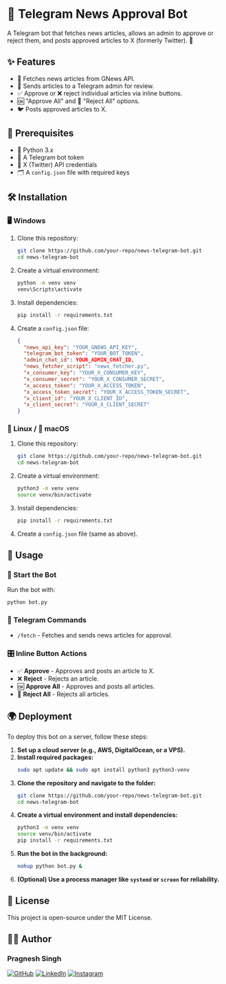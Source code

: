# 🚀 Telegram News Approval Bot

A Telegram bot that fetches news articles, allows an admin to approve or reject them, and posts approved articles to X (formerly Twitter). 📰

## ✨ Features
- 📡 Fetches news articles from GNews API.
- 🤖 Sends articles to a Telegram admin for review.
- ✅ Approve or ❌ reject individual articles via inline buttons.
- 🆗 "Approve All" and 🚫 "Reject All" options.
- 🐦 Posts approved articles to X.

## 📌 Prerequisites
- 🐍 Python 3.x
- 🤖 A Telegram bot token
- 🔑 X (Twitter) API credentials
- 🗂️ A `config.json` file with required keys

## 🛠️ Installation

### 🖥️ Windows
1. Clone this repository:
    ```sh
    git clone https://github.com/your-repo/news-telegram-bot.git
    cd news-telegram-bot
    ```
2. Create a virtual environment:
    ```sh
    python -m venv venv
    venv\Scripts\activate
    ```
3. Install dependencies:
    ```sh
    pip install -r requirements.txt
    ```
4. Create a `config.json` file:
    ```json
    {
      "news_api_key": "YOUR_GNEWS_API_KEY",
      "telegram_bot_token": "YOUR_BOT_TOKEN",
      "admin_chat_id": YOUR_ADMIN_CHAT_ID,
      "news_fetcher_script": "news_fetcher.py",
      "x_consumer_key": "YOUR_X_CONSUMER_KEY",
      "x_consumer_secret": "YOUR_X_CONSUMER_SECRET",
      "x_access_token": "YOUR_X_ACCESS_TOKEN",
      "x_access_token_secret": "YOUR_X_ACCESS_TOKEN_SECRET",
      "x_client_id": "YOUR_X_CLIENT_ID",
      "x_client_secret": "YOUR_X_CLIENT_SECRET"
    }
    ```

### 🐧 Linux / 🍏 macOS
1. Clone this repository:
    ```sh
    git clone https://github.com/your-repo/news-telegram-bot.git
    cd news-telegram-bot
    ```
2. Create a virtual environment:
    ```sh
    python3 -m venv venv
    source venv/bin/activate
    ```
3. Install dependencies:
    ```sh
    pip install -r requirements.txt
    ```
4. Create a `config.json` file (same as above).

## 🚀 Usage

### 🔧 Start the Bot
Run the bot with:
```sh
python bot.py
```

### 📝 Telegram Commands
- `/fetch` - Fetches and sends news articles for approval.

### 🎛️ Inline Button Actions
- ✅ **Approve** - Approves and posts an article to X.
- ❌ **Reject** - Rejects an article.
- 🆗 **Approve All** - Approves and posts all articles.
- 🚫 **Reject All** - Rejects all articles.

## 🌍 Deployment

To deploy this bot on a server, follow these steps:

1. **Set up a cloud server (e.g., AWS, DigitalOcean, or a VPS).**
2. **Install required packages:**
    ```sh
    sudo apt update && sudo apt install python3 python3-venv
    ```
3. **Clone the repository and navigate to the folder:**
    ```sh
    git clone https://github.com/your-repo/news-telegram-bot.git
    cd news-telegram-bot
    ```
4. **Create a virtual environment and install dependencies:**
    ```sh
    python3 -m venv venv
    source venv/bin/activate
    pip install -r requirements.txt
    ```
5. **Run the bot in the background:**
    ```sh
    nohup python bot.py &
    ```
6. **(Optional) Use a process manager like `systemd` or `screen` for reliability.**

## 📜 License
This project is open-source under the MIT License.

## 👨‍💻 Author

### Pragnesh Singh  
[![GitHub](https://img.shields.io/badge/GitHub-000?logo=github&logoColor=white)](https://github.com/pragnesh-singh-rajput)
[![LinkedIn](https://img.shields.io/badge/LinkedIn-0077B5?logo=linkedin&logoColor=white)](https://linkedin.com/in/pragnesh-singh-rajput) 
[![Instagram](https://img.shields.io/badge/Instagram-E4405F?logo=instagram&logoColor=white)](https://instagram.com/pragnesh_singh_rajput)


